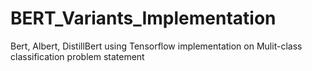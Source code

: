 # BERT_Variants_Implementation
Bert, Albert, DistillBert using Tensorflow implementation on Mulit-class classification problem statement

